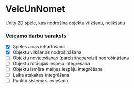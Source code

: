 # VelcUnNomet
Unity 2D spēle, kas nodrošina objektu vilkšanu, nolikšanu

### Veicamo darbu saraksts
- [x] Spēles ainas iekārtošana
- [x] Objektu vilkšanas nodrošināšana
- [ ] Objektu novietošanas (pareizi/nepareizi) nodrošināšana
- [ ] Objektu rotācijas iespēju integrēšana
- [ ] Objektu izmēra maiņas iespēju integrēšana
- [ ] Laika atskaites integrēšana
- [ ] Punktu sistēmas ieviešana
